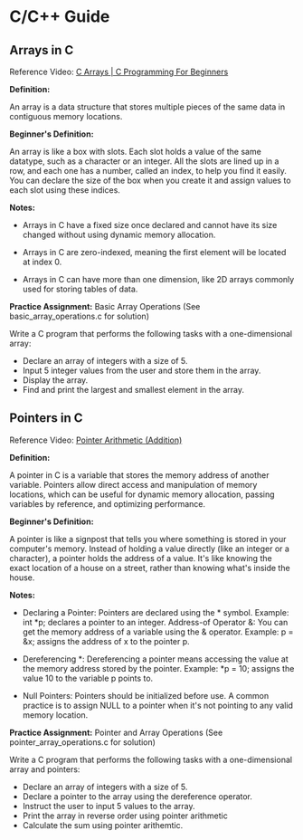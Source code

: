 # C/C++ Guide

## Arrays in C

Reference Video: [C Arrays | C Programming For Beginners](https://www.youtube.com/watch?v=MOeGnamlUP4)

**Definition:**

An array is a data structure that stores multiple pieces of the same data in contiguous memory locations.

**Beginner's Definition:**

An array is like a box with slots. Each slot holds a value of the same datatype, such as a character or an integer. All the slots are lined up in a row, and each one has a number, called an index, to help you find it easily. You can declare the size of the box when you create it and assign values to each slot using these indices.

**Notes:**

- Arrays in C have a fixed size once declared and cannot have its size changed without using dynamic memory allocation.
  
- Arrays in C are zero-indexed, meaning the first element will be located at index 0.

- Arrays in C can have more than one dimension, like 2D arrays commonly used for storing tables of data.

**Practice Assignment:** Basic Array Operations (See basic_array_operations.c for solution)

Write a C program that performs the following tasks with a one-dimensional array:

- Declare an array of integers with a size of 5.
- Input 5 integer values from the user and store them in the array.
- Display the array.
- Find and print the largest and smallest element in the array.


## Pointers in C

Reference Video: [Pointer Arithmetic (Addition)](https://www.youtube.com/watch?v=FmptkK2XZ0w)

**Definition:**

A pointer in C is a variable that stores the memory address of another variable. Pointers allow direct access and manipulation of memory locations, which can be useful for dynamic memory allocation, passing variables by reference, and optimizing performance.

**Beginner's Definition:**

A pointer is like a signpost that tells you where something is stored in your computer's memory. Instead of holding a value directly (like an integer or a character), a pointer holds the address of a value. It's like knowing the exact location of a house on a street, rather than knowing what's inside the house.

**Notes:**

- Declaring a Pointer: Pointers are declared using the * symbol. Example: int *p; declares a pointer to an integer.
Address-of Operator &: You can get the memory address of a variable using the & operator. Example: p = &x; assigns the address of x to the pointer p.

- Dereferencing *: Dereferencing a pointer means accessing the value at the memory address stored by the pointer. Example: *p = 10; assigns the value 10 to the variable p points to.

- Null Pointers: Pointers should be initialized before use. A common practice is to assign NULL to a pointer when it's not pointing to any valid memory location.
  
**Practice Assignment:** Pointer and Array Operations (See pointer_array_operations.c for solution)

Write a C program that performs the following tasks with a one-dimensional array and pointers:

- Declare an array of integers with a size of 5.
- Declare a pointer to the array using the dereference operator.
- Instruct the user to input 5 values to the array.
- Print the array in reverse order using pointer arithmetic
- Calculate the sum using pointer arithemtic.


